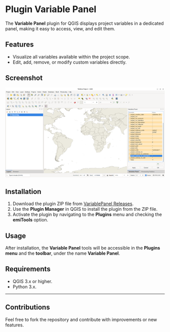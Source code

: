 # Plugin Variable Panel

The **Variable Panel** plugin for QGIS displays project variables in a dedicated panel, making it easy to access, view, and edit them.

## Features

- Visualize all variables available within the project scope.  
- Edit, add, remove, or modify custom variables directly.


## Screenshot
![alt text](https://github.com/alexandreparente/variablePanel/blob/main/screenshot/Captura%20de%20tela%20de%202024-12-08%2013-07-13.png)


## Installation

1. Download the plugin ZIP file from [VariablePanel Releases](https://github.com/alexandreparente/variablePanel/releases/).  
2. Use the **Plugin Manager** in QGIS to install the plugin from the ZIP file.  
3. Activate the plugin by navigating to the **Plugins** menu and checking the **emiTools** option.

## Usage

After installation, the **Variable Panel** tools will be accessible in the **Plugins menu** and the **toolbar**, under the name **Variable Panel**.

## Requirements

- QGIS 3.x or higher.  
- Python 3.x.  

---

## Contributions

Feel free to fork the repository and contribute with improvements or new features.
